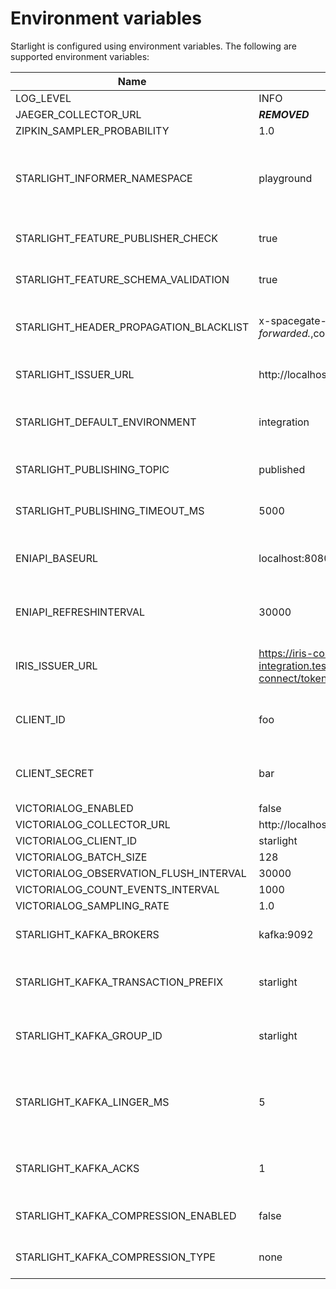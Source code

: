 <!--
Copyright 2024 Deutsche Telekom IT GmbH

SPDX-License-Identifier: Apache-2.0
-->

# Environment variables
Starlight is configured using environment variables. The following are supported environment variables:


| Name                                   | Default                                                                                                      | Description                                                                                                                                                                                   |
|----------------------------------------|--------------------------------------------------------------------------------------------------------------|-----------------------------------------------------------------------------------------------------------------------------------------------------------------------------------------------|
| LOG_LEVEL                              | INFO                                                                                                         |                                                                                                                                                                                               |
| JAEGER_COLLECTOR_URL                   | ***REMOVED***                                                                   |                                                                                                                                                                                               |
| ZIPKIN_SAMPLER_PROBABILITY             | 1.0                                                                                                          |                                                                                                                                                                                               |
| STARLIGHT_INFORMER_NAMESPACE           | playground                                                                                                   | The Kubernetes namespace from which the EventSubscription CRD is being polled                                                                                                                 |
| STARLIGHT_FEATURE_PUBLISHER_CHECK      | true                                                                                                         | Enable ownership verification for published events                                                                                                                                            |
| STARLIGHT_FEATURE_SCHEMA_VALIDATION    | true                                                                                                         | Enable schema validation for published events                                                                                                                                                 |
| STARLIGHT_HEADER_PROPAGATION_BLACKLIST | x-spacegate-token,authorization,content-length,host,accept.*,x-forwarded.*,cookie                            | A list of headers that will not be forwarded in the published event                                                                                                                           |
| STARLIGHT_ISSUER_URL                   | http://localhost:8080/auth/realms/default                                                                    | The issuer(s) that are trusted by Starlight                                                                                                                                                   |
| STARLIGHT_DEFAULT_ENVIRONMENT          | integration                                                                                                  | The default environment that is used for multi-tenancy                                                                                                                                        |
| STARLIGHT_PUBLISHING_TOPIC             | published                                                                                                    | The Kafka topic where events will be published                                                                                                                                                |
| STARLIGHT_PUBLISHING_TIMEOUT_MS        | 5000                                                                                                         | The timeout used when publishing events to Kafka                                                                                                                                              |
| ENIAPI_BASEURL                         | localhost:8080                                                                                               | Base URL of the ENI-API (used for polling event schemas)                                                                                                                                      |
| ENIAPI_REFRESHINTERVAL                 | 30000                                                                                                        | How often new schemas will be polled from the ENI-API                                                                                                                                         |
| IRIS_ISSUER_URL                        | https://iris-controlplane-integration.test.dhei.telekom.de/auth/realms/default/protocol/openid-connect/token | The issuer that is used to retrieve a token when calling ENI-API                                                                                                                              |
| CLIENT_ID                              | foo                                                                                                          | Client ID that is used to retrieve a token when calling ENI-API                                                                                                                               |
| CLIENT_SECRET                          | bar                                                                                                          | Client secret that is used to retrieve a token when calling ENI-API                                                                                                                           |
| VICTORIALOG_ENABLED                    | false                                                                                                        |                                                                                                                                                                                               |
| VICTORIALOG_COLLECTOR_URL              | http://localhost:8428                                                                                        |                                                                                                                                                                                               |
| VICTORIALOG_CLIENT_ID                  | starlight                                                                                                    |                                                                                                                                                                                               |
| VICTORIALOG_BATCH_SIZE                 | 128                                                                                                          |                                                                                                                                                                                               |
| VICTORIALOG_OBSERVATION_FLUSH_INTERVAL | 30000                                                                                                        |                                                                                                                                                                                               |
| VICTORIALOG_COUNT_EVENTS_INTERVAL      | 1000                                                                                                         |                                                                                                                                                                                               |
| VICTORIALOG_SAMPLING_RATE              | 1.0                                                                                                          |                                                                                                                                                                                               |
| STARLIGHT_KAFKA_BROKERS                | kafka:9092                                                                                                   | The Kafka broker that is used for publishing events                                                                                                                                           |
| STARLIGHT_KAFKA_TRANSACTION_PREFIX     | starlight                                                                                                    | The transaction-prefix that is used for publishing events                                                                                                                                     |
| STARLIGHT_KAFKA_GROUP_ID               | starlight                                                                                                    | The Kafka consumer group that is used for publishing events                                                                                                                                   |
| STARLIGHT_KAFKA_LINGER_MS              | 5                                                                                                            | How long the Kafka waits for other records before transmissing the batch ([Reference](https://docs.confluent.io/platform/current/installation/configuration/producer-configs.html#linger-ms)) |
| STARLIGHT_KAFKA_ACKS                   | 1                                                                                                            | How often the events needs to be acknowledge by Kafka                                                                                                                                         |
| STARLIGHT_KAFKA_COMPRESSION_ENABLED    | false                                                                                                        | If events send to Kafka should be compressed                                                                                                                                                  |
| STARLIGHT_KAFKA_COMPRESSION_TYPE       | none                                                                                                         | The compression type used to compress events                                                                                                                                                  |
